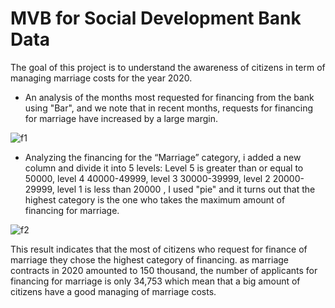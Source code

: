 # MVB for Social Development Bank Data 

The goal of this project is to understand the awareness of citizens in term of  managing marriage costs for the year 2020.

* An analysis of the months most requested for financing from the bank using "Bar", and we note that in recent months, requests for financing for marriage have increased by a large margin.

![f1](https://user-images.githubusercontent.com/71217830/142259528-14b3b325-79e7-4393-9d67-417dea2c6113.png)


* Analyzing the financing for the “Marriage” category, i added a new column and divide it into 5 levels: Level 5 is greater than or equal to 50000, level 4 40000-49999, level 3 30000-39999, level 2 20000-29999, level 1 is less than  20000 , I used "pie" and it turns out that the highest category is the one who takes the maximum amount of financing for marriage.


![f2](https://user-images.githubusercontent.com/71217830/142259641-02430bc9-0049-406f-98a1-bb205dc1a6bf.png)


This result indicates that the most of citizens who request for finance of marriage they chose the highest category of financing. as marriage contracts in 2020 amounted to 150 thousand, the number of applicants for financing for marriage is only 34,753 which mean that a big amount of citizens have a good managing of marriage costs.
